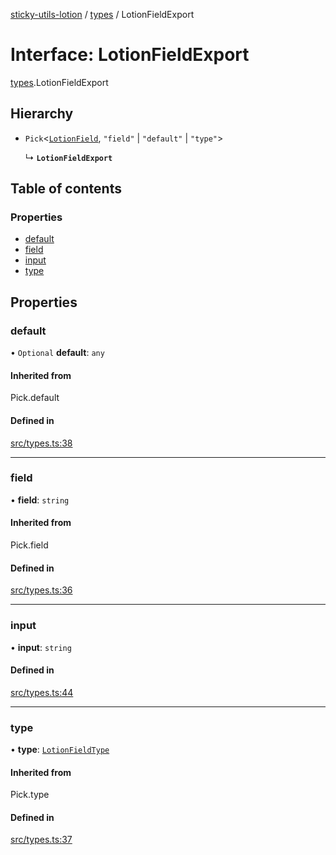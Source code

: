 [sticky-utils-lotion](../README.md) / [types](../modules/types.md) / LotionFieldExport

# Interface: LotionFieldExport

[types](../modules/types.md).LotionFieldExport

## Hierarchy

- `Pick`\<[`LotionField`](types.LotionField.md), ``"field"`` \| ``"default"`` \| ``"type"``\>

  ↳ **`LotionFieldExport`**

## Table of contents

### Properties

- [default](types.LotionFieldExport.md#default)
- [field](types.LotionFieldExport.md#field)
- [input](types.LotionFieldExport.md#input)
- [type](types.LotionFieldExport.md#type)

## Properties

### default

• `Optional` **default**: `any`

#### Inherited from

Pick.default

#### Defined in

[src/types.ts:38](https://github.com/sticky/sticky-utils-lotion/blob/0655f7a/src/types.ts#L38)

___

### field

• **field**: `string`

#### Inherited from

Pick.field

#### Defined in

[src/types.ts:36](https://github.com/sticky/sticky-utils-lotion/blob/0655f7a/src/types.ts#L36)

___

### input

• **input**: `string`

#### Defined in

[src/types.ts:44](https://github.com/sticky/sticky-utils-lotion/blob/0655f7a/src/types.ts#L44)

___

### type

• **type**: [`LotionFieldType`](../modules/types.md#lotionfieldtype)

#### Inherited from

Pick.type

#### Defined in

[src/types.ts:37](https://github.com/sticky/sticky-utils-lotion/blob/0655f7a/src/types.ts#L37)
